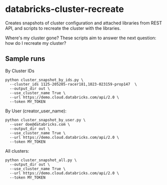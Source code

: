 # databricks-cluster-recreate

Creates snapshots of cluster configuration and attached libraries from REST API, and scripts to recreate the cluster with the libraries.

Where's my cluster gone? These scripts aim to answer the next question: how do I recreate my cluster? 

## Sample runs

By Cluster IDs
```
python cluster_snapshot_by_ids.py \
  --cluster_ids 1125-205205-racer181,1023-023159-prop147  \
  --output_dir out \
  --use_cluster_name True \
  --url https://demo.cloud.databricks.com/api/2.0 \
  --token MY_TOKEN
```

By User (creator_user_name):
```
python cluster_snapshot_by_user.py \
  --user doe@databricks.com \
  --output_dir out \
  --use_cluster_name True \
  --url https://demo.cloud.databricks.com/api/2.0 \
  --token MY_TOKEN
```

All clusters:
```
python cluster_snapshot_all.py \
  --output_dir out \
  --use_cluster_name True \
  --url https://demo.cloud.databricks.com/api/2.0 \
  --token MY_TOKEN
```
